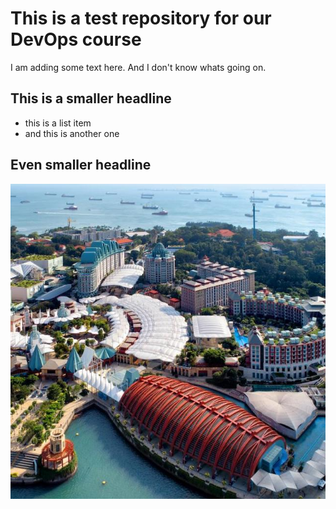 # This is a test repository for our DevOps course

I am adding some text here. And I don't know whats going on.

## This is a smaller headline

* this is a list item
* and this is another one

## Even smaller headline

![](sentosa-island_carousel1_640x640.jpg)

